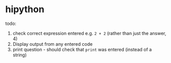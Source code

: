 # hipython

todo:

1. check correct expression entered e.g. `2 + 2` (rather than just the answer, 4)
2. Display output from any entered code
3. print question - should check that `print` was entered (instead of a string)